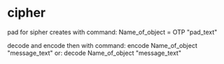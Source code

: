 # cipher
pad for sipher creates with command: Name_of_object = OTP "pad_text"


decode and encode then with command: encode Name_of_object "message_text"
                                 or: decode Name_of_object "message_text"
